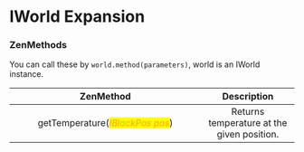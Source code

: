 # IWorld Expansion

### ZenMethods

You can call these by `world.method(parameters)`,  world is an IWorld instance.

<table><thead><tr><th width="323" align="center">ZenMethod</th><th align="center">Description</th></tr></thead><tbody><tr><td align="center">getTemperature(<em><mark style="color:orange;">IBlockPos pos</mark></em>)</td><td align="center">Returns temperature at the given position.</td></tr></tbody></table>

